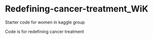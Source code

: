 # Redefining-cancer-treatment_WiK

Starter code for women in kaggle group

Code is for redefining cancer treatment

